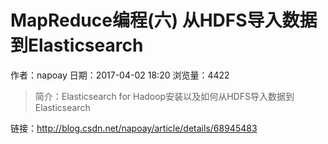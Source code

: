 # MapReduce编程(六) 从HDFS导入数据到Elasticsearch
作者：napoay
日期：2017-04-02 18:20
浏览量：4422
> 简介：Elasticsearch for Hadoop安装以及如何从HDFS导入数据到Elasticsearch

 链接：http://blog.csdn.net/napoay/article/details/68945483
